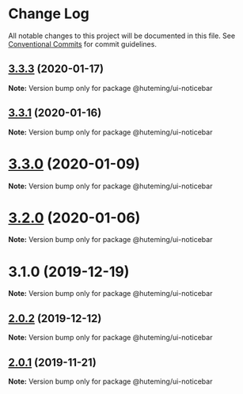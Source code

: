 # Change Log

All notable changes to this project will be documented in this file.
See [Conventional Commits](https://conventionalcommits.org) for commit guidelines.

## [3.3.3](https://github.com/huteming/huteming-ui/compare/v3.3.2...v3.3.3) (2020-01-17)

**Note:** Version bump only for package @huteming/ui-noticebar





## [3.3.1](https://github.com/huteming/huteming-ui/compare/v3.3.0...v3.3.1) (2020-01-16)

**Note:** Version bump only for package @huteming/ui-noticebar





# [3.3.0](https://github.com/huteming/huteming-ui/compare/v3.2.0...v3.3.0) (2020-01-09)

**Note:** Version bump only for package @huteming/ui-noticebar





# [3.2.0](https://github.com/huteming/huteming-ui/compare/v3.1.0...v3.2.0) (2020-01-06)

**Note:** Version bump only for package @huteming/ui-noticebar





# 3.1.0 (2019-12-19)

**Note:** Version bump only for package @huteming/ui-noticebar





## [2.0.2](https://github.com/huteming/huteming-ui/compare/@huteming/ui-noticebar@2.0.1...@huteming/ui-noticebar@2.0.2) (2019-12-12)

**Note:** Version bump only for package @huteming/ui-noticebar





## [2.0.1](https://github.com/huteming/huteming-ui/compare/@huteming/ui-noticebar@2.0.0...@huteming/ui-noticebar@2.0.1) (2019-11-21)

**Note:** Version bump only for package @huteming/ui-noticebar
